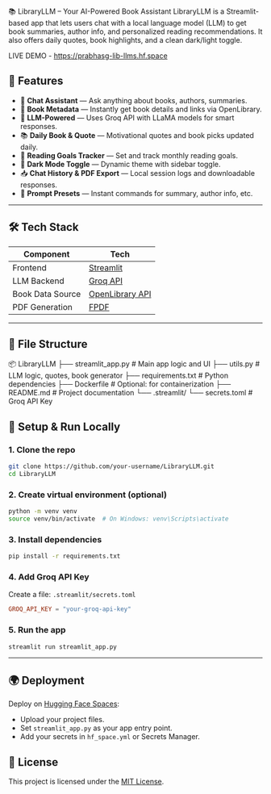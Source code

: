 📚 LibraryLLM – Your AI-Powered Book Assistant
LibraryLLM is a Streamlit-based app that lets users chat with a local language model (LLM) to get book summaries, author info, and personalized reading recommendations. It also offers daily quotes, book highlights, and a clean dark/light toggle.

LIVE DEMO - https://prabhasg-lib-llms.hf.space

## 🚀 Features

- 💬 **Chat Assistant** — Ask anything about books, authors, summaries.
- 📘 **Book Metadata** — Instantly get book details and links via OpenLibrary.
- 🧠 **LLM-Powered** — Uses Groq API with LLaMA models for smart responses.
- 📚 **Daily Book & Quote** — Motivational quotes and book picks updated daily.
- 🎯 **Reading Goals Tracker** — Set and track monthly reading goals.
- 🌙 **Dark Mode Toggle** — Dynamic theme with sidebar toggle.
- 📥 **Chat History & PDF Export** — Local session logs and downloadable responses.
- 🔧 **Prompt Presets** — Instant commands for summary, author info, etc.

---

## 🛠️ Tech Stack

| Component         | Tech                              |
|------------------|-----------------------------------|
| Frontend         | [Streamlit](https://streamlit.io) |
| LLM Backend      | [Groq API](https://groq.com/)     |
| Book Data Source | [OpenLibrary API](https://openlibrary.org/developers/api) |
| PDF Generation   | [FPDF](https://pyfpdf.github.io)  |

---

## 🧩 File Structure



📦 LibraryLLM
├── streamlit\_app.py      # Main app logic and UI
├── utils.py              # LLM logic, quotes, book generator
├── requirements.txt      # Python dependencies
├── Dockerfile            # Optional: for containerization
├── README.md             # Project documentation
└── .streamlit/
└── secrets.toml      # Groq API Key




## 🧪 Setup & Run Locally

### 1. Clone the repo
```bash
git clone https://github.com/your-username/LibraryLLM.git
cd LibraryLLM
````

### 2. Create virtual environment (optional)

```bash
python -m venv venv
source venv/bin/activate  # On Windows: venv\Scripts\activate
```

### 3. Install dependencies

```bash
pip install -r requirements.txt
```

### 4. Add Groq API Key

Create a file: `.streamlit/secrets.toml`

```toml
GROQ_API_KEY = "your-groq-api-key"
```

### 5. Run the app

```bash
streamlit run streamlit_app.py
```

---

## 🌍 Deployment

Deploy on [Hugging Face Spaces](https://huggingface.co/spaces):

* Upload your project files.
* Set `streamlit_app.py` as your app entry point.
* Add your secrets in `hf_space.yml` or Secrets Manager.


## 📜 License

This project is licensed under the [MIT License](LICENSE).
